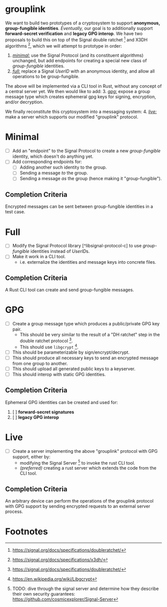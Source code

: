 grouplink
=========

We want to build two prototypes of a cryptosystem to support **anonymous, group-fungible identities**. *Eventually,* our goal is to additionally support **forward-secret verification** and **legacy GPG interop**. We have two proposals to build this on top of the Signal double ratchet [^double-ratchet] and X3DH algorithms [^x3dh], which we will attempt to prototype in order:
1. [*minimal:*](#minimal) use the Signal Protocol (and its constituent algorithms) unchanged, but add endpoints for creating a special new class of *group-fungible* identities.
2. [*full:*](#full) replace a Signal *UserID* with an anonymous identity, and allow all operations to be group-fungible.

The above will be implemented via a CLI tool in Rust, without any concept of a central server yet. We then would like to add:
3. [*gpg:*](#gpg) expose a group message type which creates ephemeral gpg keys for signing, encryption, and/or decryption.

We finally reconstitute this cryptosystem into a messaging system:
4. [*live:*](#live) make a server which supports our modified "grouplink" protocol.

# Minimal

- [ ] Add an "endpoint" to the Signal Protocol to create a new *group-fungible* identity, which doesn't do anything yet.
- [ ] Add corresponding endpoints for:
    - [ ] Adding another such identity to the group.
    - [ ] Sending a message *to* the group.
    - [ ] Sending a message *as* the group (hence making it "group-fungible").

## Completion Criteria
Encrypted messages can be sent between group-fungible identities in a test case.

# Full

- [ ] Modify the Signal Protocol library [^libsignal-protocol-c] to use *group-fungible* identities instead of *UserID*s.
- [ ] Make it work in a CLI tool.
    - i.e. externalize the identities and message keys into concrete files.

## Completion Criteria
A Rust CLI tool can create and send group-fungible messages.

# GPG

- [ ] Create a group message type which produces a public/private GPG key pair.
    - This should be very similar to the result of a "DH ratchet" step in the double ratchet protocol [^double-ratchet].
    - This should use `libgcrypt` [^libgcrypt].
- [ ] This should be parameterizable by sign/encrypt/decrypt.
- [ ] This should produce all necessary keys to send an encrypted message from one group to another.
- [ ] This should upload all generated public keys to a keyserver.
- [ ] This should interop with static GPG identities.

## Completion Criteria
Ephemeral GPG identities can be created and used for:
1. [ ] **forward-secret signatures**
2. [ ] **legacy GPG interop**

# Live

- [ ] Create a server implementing the above "grouplink" protocol with GPG support, either by:
    - modifying the Signal Server [^todo-signal-server-security-guarantees] to invoke the rust CLI tool.
    - *(preferred)* creating a rust server which extends the code from the CLI tool.

## Completion Criteria
An arbitrary device can perform the operations of the grouplink protocol with GPG support by sending encrypted requests to an external server process.

# Footnotes

[^double-ratchet]: https://signal.org/docs/specifications/doubleratchet/

[^x3dh]: https://signal.org/docs/specifications/x3dh/

[^todo-verify-UUID-uniqueness]: TODO: when is this ever a problem?

[^todo-ssl-sufficient]: TODO: is https/SSL sufficient?

[^todo-threat-model-ratchet]: TODO: threat model this! How does this interact with the ratcheting $SecretIdentity$?

[^signal-docs]: https://signal.org/docs

[^todo-keyserver-redundant]: TODO: does this need to use the keyserver?

[^todo-thread-model-fake-keyserver]: TODO: threat model this! Do we need to worry about fake keyserver data?

[^fake-signal-break]: https://web.archive.org/web/20201210210721/https://www.cellebrite.com/en/blog/cellebrites-new-solution-for-decrypting-the-signal-app/

[^shamirs-secret-sharing]: https://en.wikipedia.org/wiki/Shamir%27s_Secret_Sharing

[^paperkey]: https://www.jabberwocky.com/software/paperkey/

[^libgcrypt]: https://en.wikipedia.org/wiki/Libgcrypt

[^w3-did-core]: https://www.w3.org/TR/did-core/

[^w3-creds-data-model]: https://www.w3.org/TR/vc-data-model/

[^libsignal-tips]: https://github.com/signalapp/libsignal-protocol-c#using-libsignal-protocol-c

[^asynchronous-perfect-forward-secrecy-signal]: https://signal.org/blog/asynchronous-security/

[^double-ratchet-wiki]: https://en.wikipedia.org/wiki/Double_Ratchet_Algorithm

[^todo-canonically-describe-anon-identities]: TODO: find/write a good canonical description of anonymous identities!

[^todo-gc-entries-avoid-plaintext]: TODO: this should probably try to gc entries referring to the deleted identity, but we really want to avoid retaining any plaintext data which can link entries across the database in general. This is probably a difficult topic and has some prior art we can refer to.

[^todo-evaluate-whether-pure-stateful-still-matter]: TODO: evaluate whether local <=> pure and remote <=> stateful still makes sense later!

[^multi-armed-bandit]: https://en.wikipedia.org/wiki/Multi-armed_bandit

[^todo-signal-server-security-guarantees]: TODO: dive through the signal server and determine how they describe their own security guarantees: https://github.com/cosmicexplorer/Signal-Server

[^upc]: https://github.com/cosmicexplorer/upc

[^effects-formalization]: file:./effects-appendix.md

[^duality]: https://en.wikipedia.org/wiki/Duality_(mathematics)

[^multi-actor-protocol]: file:./effects-appendix.md#actor-effect-duality

[^signal-groups-paper]: https://eprint.iacr.org/2019/1416.pdf

[^some-graph-anonymization-paper]: ./literature/liu2008-k-anonymity-on-graphs.pdf

[^tofu-wiki]: https://en.wikipedia.org/wiki/Trust_on_first_use

[^web-of-trust-wiki]: https://en.wikipedia.org/wiki/Web_of_trust

[^verified-safety-number-signal]: https://signal.org/blog/verified-safety-number-updates/

[^key-revocation-gpg-blog-post]: https://www.hackdiary.com/2004/01/18/revoking-a-gpg-key/

[^key-revocation-gpg-docs]: https://www.gnupg.org/gph/en/manual/c14.html

[^private-groups-overview-signal]: https://signal.org/blog/private-groups/

[^otr-deniability-signal]: https://signal.org/blog/simplifying-otr-deniability/

[^sealed-sender-signal]: https://signal.org/blog/sealed-sender/

[^asynchronous-perfect-forward-secrecy-signal]: https://signal.org/blog/asynchronous-security/

[^secure-value-recovery-signal]: https://signal.org/blog/secure-value-recovery/

[^private-contact-discovery-signal]: https://signal.org/blog/private-contact-discovery/

[^view-once-messages-signal]: https://signal.org/blog/view-once/

[^federated-systems-are-bad-signal]: https://signal.org/blog/the-ecosystem-is-moving/

[^private-groups-technical-signal]: https://signal.org/blog/signal-private-group-system/

[^safety-number-updates-signal]: https://signal.org/blog/safety-number-updates/

[^castle-continuous-anonymization]: ./literature/jiannengcao2011-castle-continuously-anonymizing-data-streams.pdf

[^magic-wormhole-twitter]: https://twitter.com/patio11/status/1317656122937856003?s=20

[^magic-wormhole-motivation]: https://magic-wormhole.readthedocs.io/en/latest/welcome.html#motivation

[^signal-ratcheting-protocol-wiki]: https://en.wikipedia.org/wiki/Double_Ratchet_Algorithm

[^google-sharing-extension]: https://github.com/DisruptiveStudies/GoogleSharing

[^some-graph-anonymization-paper]: ./literature/liu2008-k-anonymity-on-graphs.pdf

[^tofu-wiki]: https://en.wikipedia.org/wiki/Trust_on_first_use

[^web-of-trust-wiki]: https://en.wikipedia.org/wiki/Web_of_trust

[^verified-safety-number-signal]: https://signal.org/blog/verified-safety-number-updates/

[^key-revocation-gpg-blog-post]: https://www.hackdiary.com/2004/01/18/revoking-a-gpg-key/

[^key-revocation-gpg-docs]: https://www.gnupg.org/gph/en/manual/c14.html

[^private-groups-overview-signal]: https://signal.org/blog/private-groups/

[^otr-deniability-signal]: https://signal.org/blog/simplifying-otr-deniability/

[^sealed-sender-signal]: https://signal.org/blog/sealed-sender/

[^encrypted-profiles-beta-signal]: https://signal.org/blog/signal-profiles-beta/

[^asynchronous-perfect-forward-secrecy-signal]: https://signal.org/blog/asynchronous-security/

[^secure-value-recovery-signal]: https://signal.org/blog/secure-value-recovery/

[^private-contact-discovery-signal]: https://signal.org/blog/private-contact-discovery/

[^view-once-messages-signal]: https://signal.org/blog/view-once/

[^federated-systems-are-bad-signal]: https://signal.org/blog/the-ecosystem-is-moving/

[^private-groups-technical-signal]: https://signal.org/blog/signal-private-group-system/

[^safety-number-updates-signal]: https://signal.org/blog/safety-number-updates/

[^castle-continuous-anonymization]: ./literature/jiannengcao2011-castle-continuously-anonymizing-data-streams.pdf

[^magic-wormhole-twitter]: https://twitter.com/patio11/status/1317656122937856003?s=20

[^magic-wormhole-motivation]: https://magic-wormhole.readthedocs.io/en/latest/welcome.html#motivation

[^signal-ratcheting-protocol-wiki]: https://en.wikipedia.org/wiki/Double_Ratchet_Algorithm

[^google-sharing-extension]: https://github.com/DisruptiveStudies/GoogleSharing

[^sesame-paper]: https://signal.org/docs/specifications/sesame/sesame.pdf

[^giving-up-on-pgp]: https://blog.filippo.io/giving-up-on-long-term-pgp/

[^zk-proof]: https://en.wikipedia.org/wiki/Zero-knowledge_proof
